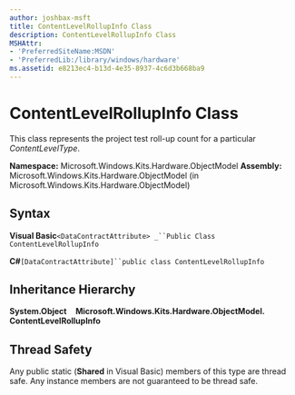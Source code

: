 ```yaml
---
author: joshbax-msft
title: ContentLevelRollupInfo Class
description: ContentLevelRollupInfo Class
MSHAttr:
- 'PreferredSiteName:MSDN'
- 'PreferredLib:/library/windows/hardware'
ms.assetid: e8213ec4-b13d-4e35-8937-4c6d3b668ba9
---
```


# ContentLevelRollupInfo Class


This class represents the project test roll-up count for a particular *ContentLevelType*.

**Namespace:** Microsoft.Windows.Kits.Hardware.ObjectModel **Assembly:** Microsoft.Windows.Kits.Hardware.ObjectModel (in Microsoft.Windows.Kits.Hardware.ObjectModel)

## Syntax


**Visual Basic**`<DataContractAttribute> _``Public Class ContentLevelRollupInfo`

**C#**`[DataContractAttribute]``public class ContentLevelRollupInfo`

## Inheritance Hierarchy


**System.Object**    **Microsoft.Windows.Kits.Hardware.ObjectModel. ContentLevelRollupInfo**

## Thread Safety


Any public static (**Shared** in Visual Basic) members of this type are thread safe. Any instance members are not guaranteed to be thread safe.

 

 






